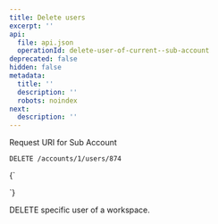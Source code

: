 ```yaml
---
title: Delete users
excerpt: ''
api:
  file: api.json
  operationId: delete-user-of-current--sub-account
deprecated: false
hidden: false
metadata:
  title: ''
  description: ''
  robots: noindex
next:
  description: ''
---
```

Request URI for Sub Account

```
DELETE /accounts/1/users/874
```

<HTMLBlock>{`
<div></div>

<style></style>
`}</HTMLBlock>

DELETE specific user of a workspace.